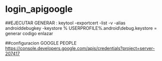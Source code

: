 # login_apigoogle

##EJECUTAR GENERAR :
keytool -exportcert -list -v -alias androiddebugkey -keystore %
USERPROFILE%\.android\debug.keystore = generar codigo enlazar 

##configuracion GOOGLE PEOPLE
https://console.developers.google.com/apis/credentials?project=server-207417
         
